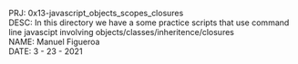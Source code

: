 PRJ: 0x13-javascript_objects_scopes_closures\
DESC: In this directory we have a some practice scripts that use command line javascipt involving objects/classes/inheritence/closures\
NAME: Manuel Figueroa\
DATE: 3 - 23 - 2021
